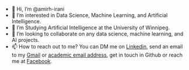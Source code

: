 - 👋 Hi, I’m @amirh-irani
- 👀 I’m interested in Data Science, Machine Learning, and Artificial Intelligence. 
- 🌱 I’m Studying Artificial Intelligence at the University of Winnipeg. 
- 💞️ I’m looking to collaborate on any data science, machine learning, and AI projects. 
- 📫 How to reach out to me? You can DM me on <a href="https://www.linkedin.com/in/amirzadehirani/">Linkedin</a>, send an email to my <a href="amir.amirzadeh.irani@gmail.com
">Gmail</a> or <a href="amirzadehirani-a@webmail.uwinnipeg.ca">academic email address</a>, get in touch in Github or reach me at <a href="https://www.facebook.com/profile.php?id=100076968195885">Facebook</a>. 

<!---
amirh-irani/amirh-irani is a ✨ special ✨ repository because its `README.md` (this file) appears on your GitHub profile.
You can click the Preview link to take a look at your changes.
--->
